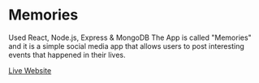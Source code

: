 # Memories

Used React, Node.js, Express & MongoDB 
 The App is called "Memories" and it is a simple social media app that allows users to post interesting events that happened in their lives.

<a href = "https://socialmedia-deepakraj.netlify.app">Live Website</a>
